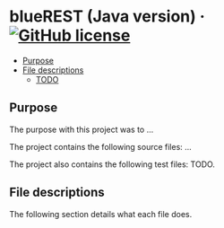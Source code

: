# blueREST (Java version) &middot; [![GitHub license](https://img.shields.io/badge/license-ISC-blue.svg)](https://github.com/goldenmaza/blueREST/blob/master/LICENSE.md)

* [Purpose](##purpose)
* [File descriptions](#file-descriptions)
  + [TODO](#todo)

## Purpose
The purpose with this project was to ...

The project contains the following source files: ...

The project also contains the following test files: TODO.

## File descriptions
The following section details what each file does.

